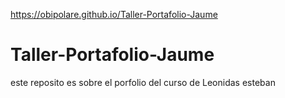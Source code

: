 https://obipolare.github.io/Taller-Portafolio-Jaume
# Taller-Portafolio-Jaume
este reposito es sobre el porfolio del curso de Leonidas esteban
